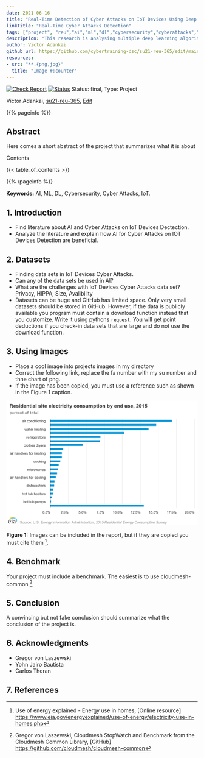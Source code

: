 ```yaml
---
date: 2021-06-16
title: "Real-Time Detection of Cyber Attacks on IoT Devices Using Deep Learning"
linkTitle: "Real-Time Cyber Attacks Detection"
tags: ["project", "reu","ai","ml","dl","cybersecurity","cyberattacks","IoT"]
description: "This research is analysing multiple deep learning algorithms to detect cyber attacks on IoT Devices real-time"
author: Victor Adankai
github_url: https://github.com/cybertraining-dsc/su21-reu-365/edit/main/project/index.md
resources:
- src: "**.{png,jpg}"
  title: "Image #:counter"
---
```


[![Check Report](https://github.com/cybertraining-dsc/su21-reu-365/workflows/Check%20Report/badge.svg)](https://github.com/cybertraining-dsc/su21-reu-365/actions)
[![Status](https://github.com/cybertraining-dsc/su21-reu-365/workflows/Status/badge.svg)](https://github.com/cybertraining-dsc/su21-reu-365/actions)
Status: final, Type: Project


Victor Adankai, [su21-reu-365](https://github.com/cybertraining-dsc/su21-reu-365), [Edit](https://github.com/cybertraining-dsc/su21-reu-374/blob/main/project/index.md)

{{% pageinfo %}}

## Abstract

Here comes a short abstract of the project that summarizes what it is about

Contents

{{< table_of_contents >}}

{{% /pageinfo %}}

**Keywords:** AI, ML, DL, Cybersecurity, Cyber Attacks, IoT. 


## 1. Introduction

- Find literature about AI and Cyber Attacks on IoT Devices Dectection.
- Analyze the literature and explain how AI for Cyber Attacks on IOT Devices Detection are beneficial.


## 2. Datasets

- Finding data sets in IoT Devices Cyber Attacks.
- Can any of the data sets be used in AI?
- What are the challenges with IoT Devices Cyber Attacks data set? Privacy, HIPPA, Size, Avalibility
- Datasets can be huge and GitHub has limited space. Only very small datasets should be stored in GitHub.
      However, if the data is publicly available you program must contain a download function instead that you customize.
      Write it using pythons `request`. You will get point deductions if you check-in data sets that are large and do not use
      the download function.


## 3. Using Images


- Place a cool image into projects images in my directory
- Correct the following link, replace the fa number with my su number and thne chart of png.
- If  the image has been copied, you must use a reference such as shown in the Figure 1 caption.
 
![Figure 1](https://github.com/cybertraining-dsc/fa20-523-314/raw/main/project/images/chart.png)

**Figure 1:** Images can be included in the report, but if they are copied you must cite them [^1].


## 4. Benchmark


Your project must include a benchmark. The easiest is to use cloudmesh-common [^2]


## 5. Conclusion


A convincing but not fake conclusion should summarize what the conclusion of the project is.


## 6. Acknowledgments


- Gregor von Laszewski
- Yohn Jairo Bautista
- Carlos Theran


## 7. References


[^1]: Use of energy explained - Energy use in homes, [Online resource] 
      <https://www.eia.gov/energyexplained/use-of-energy/electricity-use-in-homes.php>


[^2]: Gregor von Laszewski, Cloudmesh StopWatch and Benchmark from the Cloudmesh Common Library, [GitHub] 
      <https://github.com/cloudmesh/cloudmesh-common>

